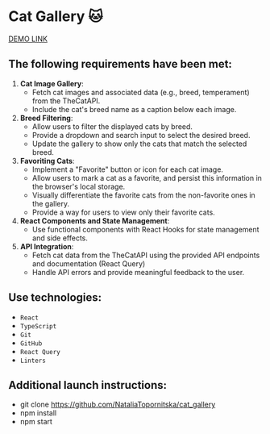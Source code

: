 # Cat Gallery  &#128049;

   [DEMO LINK](https://nataliatopornitska.github.io/cat_gallery/)

## The following requirements have been met:

1. **Cat Image Gallery**:
    - Fetch cat images and associated data (e.g., breed, temperament) from the TheCatAPI.
    - Include the cat's breed name as a caption below each image.
2. **Breed Filtering**:
    - Allow users to filter the displayed cats by breed.
    - Provide a dropdown and search input to select the desired breed.
    - Update the gallery to show only the cats that match the selected breed.
3. **Favoriting Cats**:
    - Implement a "Favorite" button or icon for each cat image.
    - Allow users to mark a cat as a favorite, and persist this information in the browser's local storage.
    - Visually differentiate the favorite cats from the non-favorite ones in the gallery.
    - Provide a way for users to view only their favorite cats.
4. **React Components and State Management**:
    - Use functional components with React Hooks for state management and side effects.
5. **API Integration**:
    - Fetch cat data from the TheCatAPI using the provided API endpoints and documentation (React Query)
    - Handle API errors and provide meaningful feedback to the user.

## Use technologies:

- `React`
- `TypeScript`
- `Git`
- `GitHub`
- `React Query`
- `Linters`

## Additional launch instructions:

- git clone https://github.com/NataliaTopornitska/cat_gallery
- npm install
- npm start
